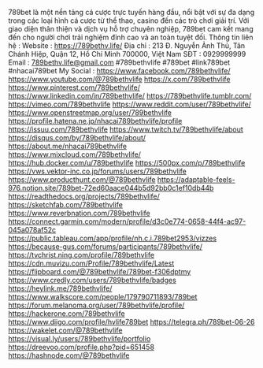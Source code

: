 789bet là một nền tảng cá cược trực tuyến hàng đầu, nổi bật với sự đa dạng trong các loại hình cá cược từ thể thao, casino đến các trò chơi giải trí. Với giao diện thân thiện và dịch vụ hỗ trợ chuyên nghiệp, 789bet cam kết mang đến cho người chơi trải nghiệm đỉnh cao và an toàn tuyệt đối.
Thông tin liên hệ :
Website : https://789bethv.life/
Địa chỉ : 213 Đ. Nguyễn Ảnh Thủ, Tân Chánh Hiệp, Quận 12, Hồ Chí Minh 700000, Việt Nam
SĐT : 0929999999
Email : 789bethv.life@gmail.com
#789bethvlife #789bet #link789bet #nhacai789bet 
My Social : 
https://www.facebook.com/789bethvlife/
https://www.youtube.com/@789bethvlife
https://x.com/789bethvlife
https://www.pinterest.com/789bethvlife/
https://www.linkedin.com/in/789bethvlife/
https://789bethvlife.tumblr.com/
https://vimeo.com/789bethvlife
https://www.reddit.com/user/789bethvlife/
https://www.openstreetmap.org/user/789bethvlife
https://profile.hatena.ne.jp/nhacai789bethvlife/profile
https://issuu.com/789bethvlife
https://www.twitch.tv/789bethvlife/about
https://disqus.com/by/789bethvlife/about/
https://about.me/nhacai789bethvlife
https://www.mixcloud.com/789bethvlife/
https://hub.docker.com/u/789bethvlife
https://500px.com/p/789bethvlife
https://vws.vektor-inc.co.jp/forums/users/789bethvlife
https://www.producthunt.com/@789bethvlife
https://adaptable-feels-976.notion.site/789bet-72ed60aace044b5d92bb0c1ef10db44b
https://readthedocs.org/projects/789bethvlife/
https://sketchfab.com/789bethvlife
https://www.reverbnation.com/789bethvlife
https://connect.garmin.com/modern/profile/d3c0e774-0658-44f4-ac97-045a078af52c
https://public.tableau.com/app/profile/nh.c.i.789bet2953/vizzes
https://because-gus.com/forums/participants/789bethvlife/
https://tvchrist.ning.com/profile/789bethvlife
https://cdn.muvizu.com/Profile/789bethvlife/Latest
https://flipboard.com/@789bethvlife/789bet-f306dptmy
https://www.credly.com/users/789bethvlife/badges
https://heylink.me/789bethvlife/
https://www.walkscore.com/people/179790711893/789bet
https://forum.melanoma.org/user/789bethvlife/profile/
https://hackerone.com/789bethvlife
https://www.diigo.com/profile/hvlife789bet
https://telegra.ph/789bet-06-26
https://wakelet.com/@789bethvlife
https://visual.ly/users/789bethvlife/portfolio
https://dreevoo.com/profile.php?pid=651458
https://hashnode.com/@789bethvlife
